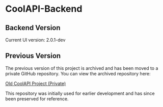 # CoolAPI-Backend

## Backend Version

Current UI version: 2.0.1-dev

## Previous Version

The previous version of this project is archived and has been moved to a private GitHub repository. You can view the archived repository here:

[Old CoolAPI Project (Private)](https://github.com/redbean0721/CoolAPI-archive)

This repository was initially used for earlier development and has since been preserved for reference.